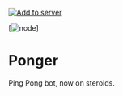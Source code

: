 [![Add to server](https://img.shields.io/badge/Discord-Add%20Bot-blueviolet)](https://discord.com/api/oauth2/authorize?client_id=802479277324238859&permissions=1610088272&scope=bot)

[![node](https://img.shields.io/node/v/support)]

# Ponger
Ping Pong bot, now on steroids.
